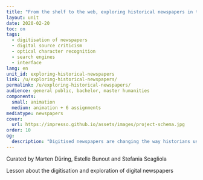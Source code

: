 ```yaml
---
title: "From the shelf to the web, exploring historical newspapers in the digital age."
layout: unit
date: 2020-02-20
toc: on
tags:
  - digitisation of newspapers
  - digital source criticism
  - optical character recognition
  - search engines
  - interface
lang: en
unit_id: exploring-historical-newspapers
link: /u/exploring-historical-newspapers/
permalink: /u/exploring-historical-newspapers/
audience: general public, bachelor, master humanities
components:
  small: animation
  medium: animation + 6 assignments
mediatype: newspapers
cover:
  url: https://impresso.github.io/assets/images/project-schema.jpg
order: 10
og:
  description: "Digitised newspapers are changing the way historians use them as historical sources, and ask new skills for applying source criticism."
---
```

Curated by Marten Düring, Estelle Bunout and Stefania Scagliola 

Lesson about the digitisation and exploration of digital newspapers 

<!-- more -->
